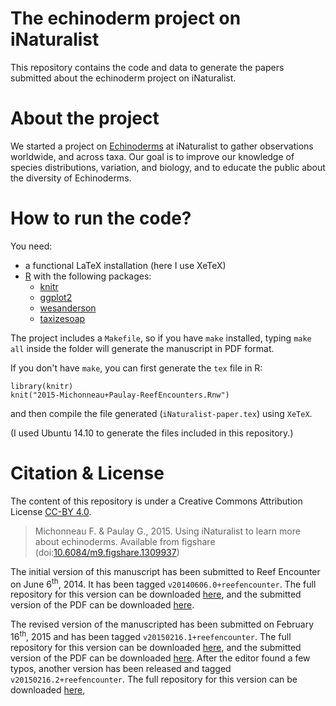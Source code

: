 
# The echinoderm project on iNaturalist

This repository contains the code and data to generate the papers submitted
about the echinoderm project on iNaturalist.

# About the project

We started a project on
[Echinoderms](http://inaturalist.org/projects/echinoderms) at iNaturalist to
gather observations worldwide, and across taxa. Our goal is to improve our
knowledge of species distributions, variation, and biology, and to educate the
public about the diversity of Echinoderms.

# How to run the code?

You need:

- a functional LaTeX installation (here I use XeTeX)
- [R](http://www.r-project.org) with the following packages:
  * [knitr](http://cran.r-project.org/package=knitr)
  * [ggplot2](http://cran.r-project.org/package=ggplot2)
  * [wesanderson](https://github.com/karthik/wesanderson)
  * [taxizesoap](http://github.coom/ropensci/taxizesoap)

The project includes a `Makefile`, so if you have `make` installed, typing `make
all` inside the folder will generate the manuscript in PDF format.

If you don't have `make`, you can first generate the `tex` file in R:

    library(knitr)
    knit("2015-Michonneau+Paulay-ReefEncounters.Rnw")

and then compile the file generated (`iNaturalist-paper.tex`) using
`XeTeX`.

(I used Ubuntu 14.10 to generate the files included in this repository.)

# Citation & License

The content of this repository is under a Creative Commons Attribution License
[CC-BY 4.0](http://creativecommons.org/licenses/by/4.0).

> Michonneau F. & Paulay G., 2015. Using iNaturalist to learn more about
> echinoderms. Available from figshare
> (doi:[10.6084/m9.figshare.1309937](http://dx.doi.org/10.6084/m9.figshare.1309937))

The initial version of this manuscript has been submitted to Reef Encounter on
June 6<sup>th</sup>, 2014. It has been tagged `v20140606.0+reefencounter`. The
full repository for this version can be downloaded
[here](https://github.com/fmichonneau/inat-paper/tree/v20140606.0%2Breefencounter),
and the submitted version of the PDF can be downloaded
[here](https://github.com/fmichonneau/inat-paper/blob/7feac355c923ace136220123d926e18556414876/iNaturalist-paper.pdf?raw=true).


The revised version of the manuscripted has been submitted on February
16<sup>th</sup>, 2015 and has been tagged `v20150216.1+reefencounter`. The full
repository for this version can be downloaded
[here](https://github.com/fmichonneau/inat-paper/tree/v20150216.1%2Breefencounter),
and the submitted version of the PDF can be downloaded
[here](https://github.com/fmichonneau/inat-paper/blob/ecc44d93b638cfeb144c26288c81d5015f729d3e/2015-Michonneau%2BPaulay-ReefEncounters.pdf).
After the editor found a few typos, another version has been released and tagged
`v20150216.2+reefencounter`. The full repository for this version can be
downloaded [here](https://github.com/fmichonneau/inat-paper/tree/v20150216.2%2Breefencounter),
